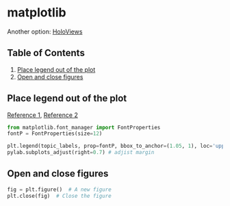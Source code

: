 # matplotlib
Another option: [HoloViews](http://holoviews.org/index.html)

## Table of Contents
1. [Place legend out of the plot](#place-legend-out-of-the-plot)
2. [Open and close figures](#open-and-close-figures)

## Place legend out of the plot
[Reference 1](http://symfoware.blog68.fc2.com/blog-entry-1418.html), [Reference 2](http://stackoverflow.com/questions/4700614/how-to-put-the-legend-out-of-the-plot)
```python
from matplotlib.font_manager import FontProperties
fontP = FontProperties(size=12)

plt.legend(topic_labels, prop=fontP, bbox_to_anchor=(1.05, 1), loc='upper left', borderaxespad=0)
pylab.subplots_adjust(right=0.7) # adjist margin
```

## Open and close figures
```python
fig = plt.figure()  # A new figure
plt.close(fig)  # Close the figure
```
